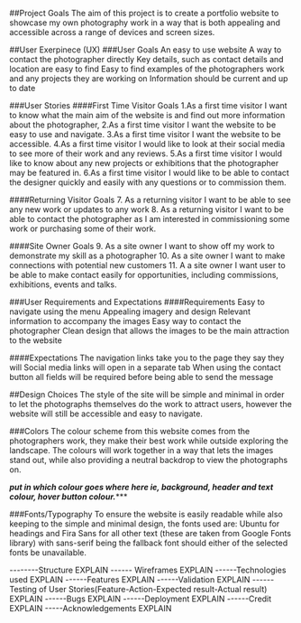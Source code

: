 ##Project Goals
The aim of this project is to create a portfolio website to showcase my own photography work in a way that is both appealing and accessible across a range of devices and screen sizes.


##User Exerpinece (UX)
###User Goals
An easy to use website
A way to contact the photographer directly
Key details, such as contact details and location are easy to find
Easy to find examples of the photographers work and any projects they are working on
Information should be current and up to date


###User Stories
####First Time Visitor Goals
1.As a first time visitor I want to know what the main aim of the website is and find out more information about the photographer,
2.As a first time visitor I want the website to be easy to use and navigate.
3.As a first time visitor I want the website to be accessible.
4.As a first time visitor I would like to look at their social media to see more of their work and any reviews.
5.As a first time visitor I would like to know about any new projects or exhibitions that the photographer may be featured in.
6.As a first time visitor I would like to be able to contact the designer quickly and easily with any questions or to commission them.

####Returning Visitor Goals
7. As a returning visitor I want to be able to see any new work or updates to any work
8. As a returning visitor I want to be able to contact the photographer as I am interested in commissioning some work or purchasing some of their work.

####Site Owner Goals
9. As a site owner I want to show off my work to demonstrate my skill as a photographer
10. As a site owner I want to make connections with potential new customers
11. A a site owner I want user to be able to make contact easily for opportunities, including commissions, exhibitions, events and talks.

###User Requirements and Expectations
####Requirements
Easy to navigate using the menu
Appealing imagery and design
Relevant information to accompany the images
Easy way to contact the photographer
Clean design that allows the images to be the main attraction to the website

####Expectations
The navigation links take you to the page they say they will
Social media links will open in a separate tab
When using the contact button all fields will be required before being able to send the message



##Design Choices
The style of the site will be simple and minimal in order to let the photographs themselves do the work to attract users, however the website will still be accessible and easy to navigate.

###Colors
The colour scheme from this website comes from the photographers work, they make their best work while outside exploring the landscape. The colours will work together in a way that lets the images stand out, while also providing a neutral backdrop to view the photographs on.

*****put in which colour goes where here ie, background, header and text colour, hover button colour.********

###Fonts/Typography
To ensure the website is easily readable while also keeping to the simple and minimal design, the fonts used are: Ubuntu for headings and Fira Sans for all other text (these are taken from Google Fonts library) with sans-serif being the fallback font should either of the selected fonts be unavailable. 


--------Structure
EXPLAIN
------ Wireframes
EXPLAIN
------Technologies used
EXPLAIN
------Features
EXPLAIN
------Validation
EXPLAIN
------Testing of User Stories(Feature-Action-Expected result-Actual result)
EXPLAIN
------Bugs
EXPLAIN
------Deployment
EXPLAIN
------Credit
EXPLAIN
-----Acknowledgements
EXPLAIN